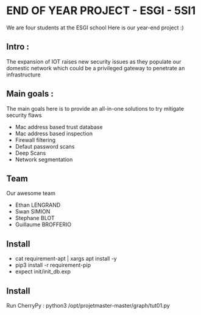 # END OF YEAR PROJECT - ESGI - 5SI1

We are four students at the ESGI school
Here is our year-end project
:)

## Intro :
The expansion of IOT raises new security issues as they populate our domestic network
which could be a privileged gateway to penetrate an infrastructure

## Main goals :
The main goals here is to provide an all-in-one solutions to try mitigate security flaws
- Mac address based trust database
- Mac address based inspection
- Firewall filtering
- Defaut password scans
- Deep Scans
- Network segmentation

## Team
Our awesome team
- Ethan LENGRAND
- Swan SIMION
- Stephane BLOT
- Guillaume BROFFERIO

## Install
- cat requirement-apt | xargs apt install -y
- pip3 install -r requirement-pip
- expect init/init_db.exp

## Install
Run CherryPy :
python3 /opt/projetmaster-master/graph/tut01.py
